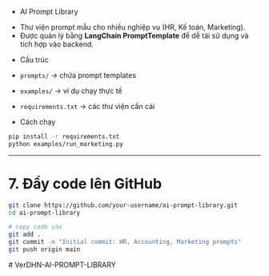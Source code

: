 - AI Prompt Library

+ Thư viện prompt mẫu cho nhiều nghiệp vụ (HR, Kế toán, Marketing).  
+ Được quản lý bằng **LangChain PromptTemplate** để dễ tái sử dụng và tích hợp vào backend.

-  Cấu trúc

- `prompts/` → chứa prompt templates
- `examples/` → ví dụ chạy thực tế
- `requirements.txt` → các thư viện cần cài

- Cách chạy

```bash
pip install -r requirements.txt
python examples/run_marketing.py
```

---

# 7. Đẩy code lên GitHub

```bash
git clone https://github.com/your-username/ai-prompt-library.git
cd ai-prompt-library

# copy code vào
git add .
git commit -m "Initial commit: HR, Accounting, Marketing prompts"
git push origin main
```
#   V e r D H N - A I - P R O M P T - L I B R A R Y 
 
 


